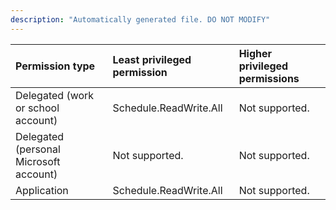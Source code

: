 ```yaml
---
description: "Automatically generated file. DO NOT MODIFY"
---
```


|Permission type|Least privileged permission|Higher privileged permissions|
|:---|:---|:---|
|Delegated (work or school account)|Schedule.ReadWrite.All|Not supported.|
|Delegated (personal Microsoft account)|Not supported.|Not supported.|
|Application|Schedule.ReadWrite.All|Not supported.|

